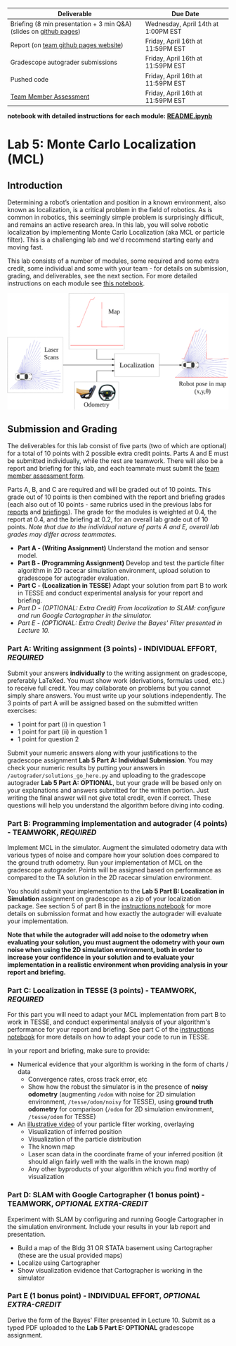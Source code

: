 | Deliverable | Due Date              |
|---------------|----------------------------------------------------------------------------|
| Briefing (8 min presentation + 3 min Q&A) (slides on [github pages](https://github.mit.edu/rss/website2021))  | Wednesday, April 14th at 1:00PM EST |
| Report (on [team github pages website](https://github.mit.edu/rss/website2021)) | Friday, April 16th at 11:59PM EST |
| Gradescope autograder submissions | Friday, April 16th at 11:59PM EST |
| Pushed code | Friday, April 16th at 11:59PM EST |
| [Team Member Assessment](https://docs.google.com/forms/d/e/1FAIpQLSeH7moDd1OhA5nKpBgstc7plhaBMFm3L1H99joylZSgegmQYw/viewform?usp=sf_link) | Friday, April 16th at 11:59PM EST |

**notebook with detailed instructions for each module: [README.ipynb](README.ipynb)**

# Lab 5: Monte Carlo Localization (MCL)

## Introduction

Determining a robot’s orientation and position in a known environment, also known as localization, is a critical problem in the field of robotics. As is common in robotics, this seemingly simple problem is surprisingly difficult, and remains an active research area. In this lab, you will solve robotic localization by implementing Monte Carlo Localization (aka MCL or particle filter). This is a challenging lab and we'd recommend starting early and moving fast.

This lab consists of a number of modules, some required and some extra credit, some individual and some with your team - for details on submission, grading, and deliverables, see the next section. For more detailed instructions on each module see [this notebook](README.ipynb).

<img src="figures/pf.png" width="600">

## Submission and Grading

The deliverables for this lab consist of five parts (two of which are optional) for a total of 10 points with 2 possible extra credit points. Parts A and E must be submitted individually, while the rest are teamwork. There will also be a report and briefing for this lab, and each teammate must submit the [team member assessment form](https://docs.google.com/forms/d/e/1FAIpQLSeH7moDd1OhA5nKpBgstc7plhaBMFm3L1H99joylZSgegmQYw/viewform?usp=sf_link).

Parts A, B, and C are required and will be graded out of 10 points. This grade out of 10 points is then combined with the report and briefing grades (each also out of 10 points - same rubrics used in the previous labs for [reports](https://docs.google.com/document/d/1B6l7vKJFN3CPPcMn8cKKArHUU_Bq_YUZ5KxKoP6qMk0/edit?usp=sharing) and [briefings](https://docs.google.com/document/d/1NmqQP7n1omI9bIshF1Y-MP70gfDkgEeoMjpWv8hjfsY/edit?usp=sharing)). The grade for the modules is weighted at 0.4, the report at 0.4, and the briefing at 0.2, for an overall lab grade out of 10 points. *Note that due to the individual nature of parts A and E, overall lab grades may differ across teammates.*

-   **Part A - (Writing Assignment)** Understand the motion and sensor model.
-   **Part B - (Programming Assignment)** Develop and test the particle filter algorithm in 2D racecar simulation environment, upload solution to gradescope for autograder evaluation.
-   **Part C - (Localization in TESSE)** Adapt your solution from part B to work in TESSE and conduct experimental analysis for your report and briefing.
-   *Part D - (OPTIONAL: Extra Credit) From localization to SLAM: configure and run Google Cartographer in the simulator.*
-   *Part E - (OPTIONAL: Extra Credit) Derive the Bayes' Filter presented in Lecture 10.*

### Part A: Writing assignment (3 points) - **INDIVIDUAL EFFORT**, *REQUIRED*

Submit your answers **individually** to the writing assignment on gradescope, preferably LaTeXed. You must show work (derivations, formulas used, etc.) to receive full credit. You may collaborate on problems but you cannot simply share answers. You must write up your solutions independently. The 3 points of part A will be assigned based on the submitted written exercises:
- 1 point for part (i) in question 1
- 1 point for part (ii) in question 1
- 1 point for question 2

Submit your numeric answers along with your justifications to the gradescope assignment **Lab 5 Part A: Individual Submission**. You may check your numeric results by putting your answers in `/autograder/solutions_go_here.py` and uploading to the gradescope autograder **Lab 5 Part A: OPTIONAL**, but your grade will be based only on your explanations and answers submitted for the written portion. Just writing the final answer will not give total credit, even if correct. These questions will help you understand the algorithm before diving into coding.

### Part B: Programming implementation and autograder (4 points) - **TEAMWORK**, *REQUIRED*

Implement MCL in the simulator. Augment the simulated odometry data with various types of noise and compare how your solution does compared to the ground truth odometry. Run your implementation of MCL on the gradescope autograder. Points will be assigned based on performance as compared to the TA solution in the 2D racecar simulation environment.

You should submit your implementation to the **Lab 5 Part B: Localization in Simulation** assignment on gradescope as a zip of your localization package. See section 5 of part B in the [instructions notebook](README.ipynb) for more details on submission format and how exactly the autograder will evaluate your implementation.

**Note that while the autograder will add noise to the odometry when evaluating your solution, you must augment the odometry with your own noise when using the 2D simulation environment, both in order to increase your confidence in your solution and to evaluate your implementation in a realistic environment when providing analysis in your report and briefing.**

### Part C: Localization in TESSE (3 points) - **TEAMWORK**, *REQUIRED*

For this part you will need to adapt your MCL implementation from part B to work in TESSE, and conduct experimental analysis of your algorithm's performance for your report and briefing. See part C of the [instructions notebook](README.ipynb) for more details on how to adapt your code to run in TESSE.

In your report and briefing, make sure to provide:
- Numerical evidence that your algorithm is working in the form of charts / data
    - Convergence rates, cross track error, etc
    - Show how the robust the simulator is in the presence of **noisy odometry** (augmenting `/odom` with noise for 2D simulation environment, `/tesse/odom/noisy` for TESSE), using **ground truth odometry** for comparison (`/odom` for 2D simulation environment, `/tesse/odom` for TESSE)
- An [illustrative video](https://www.youtube.com/watch?v=-c_0hSjgLYw&t=6s) of your particle filter working, overlaying
    - Visualization of inferred position
    - Visualization of the particle distribution
    - The known map
    - Laser scan data in the coordinate frame of your inferred position (it should align fairly well with the walls in the known map)
    - Any other byproducts of your algorithm which you find worthy of visualization

### Part D: SLAM with Google Cartographer (1 bonus point) - **TEAMWORK**, *OPTIONAL EXTRA-CREDIT*

Experiment with SLAM by configuring and running Google Cartographer in the simulation environment. Include your results in your lab report and presentation.

- Build a map of the Bldg 31 OR STATA basement using Cartographer (these are the usual provided maps)
- Localize using Cartographer
- Show visualization evidence that Cartographer is working in the simulator

### Part E (1 bonus point) - **INDIVIDUAL EFFORT**, *OPTIONAL EXTRA-CREDIT*

Derive the form of the Bayes' Filter presented in Lecture 10. Submit as a typed PDF uploaded to the **Lab 5 Part E: OPTIONAL** gradescope assignment.
